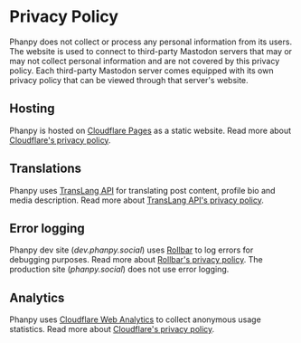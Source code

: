 # Privacy Policy

Phanpy does not collect or process any personal information from its users. The website is used to connect to third-party Mastodon servers that may or may not collect personal information and are not covered by this privacy policy. Each third-party Mastodon server comes equipped with its own privacy policy that can be viewed through that server's website.

## Hosting

Phanpy is hosted on [Cloudflare Pages](https://pages.cloudflare.com/) as a static website. Read more about [Cloudflare's privacy policy](https://www.cloudflare.com/privacypolicy/).

## Translations

Phanpy uses [TransLang API](https://github.com/cheeaun/translang-api) for translating post content, profile bio and media description. Read more about [TransLang API's privacy policy](https://github.com/cheeaun/translang-api/blob/main/PRIVACY.md).

## Error logging

Phanpy dev site (*dev.phanpy.social*) uses [Rollbar](https://rollbar.com/) to log errors for debugging purposes. Read more about [Rollbar's privacy policy](https://rollbar.com/privacy/). The production site (*phanpy.social*) does not use error logging.

## Analytics

Phanpy uses [Cloudflare Web Analytics](https://www.cloudflare.com/web-analytics/) to collect anonymous usage statistics. Read more about [Cloudflare's privacy policy](https://www.cloudflare.com/privacypolicy/).
